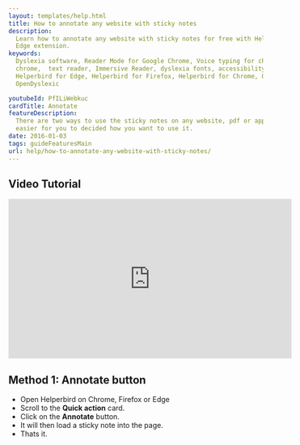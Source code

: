 ```yaml
---
layout: templates/help.html
title: How to annotate any website with sticky notes
description:
  Learn how to annotate any website with sticky notes for free with Helperbird on Chrome, Firefox,
  Edge extension.
keywords:
  Dyslexia software, Reader Mode for Google Chrome, Voice typing for chrome, Text to speech for
  chrome,  text reader, Immersive Reader, dyslexia fonts, accessibility software, dyslexia software,
  Helperbird for Edge, Helperbird for Firefox, Helperbird for Chrome, Opendyslexic for Chrome,
  OpenDyslexic

youtubeId: PfILiWebkuc
cardTitle: Annotate
featureDescription:
  There are two ways to use the sticky notes on any website, pdf or app in Helperbird. Making it
  easier for you to decided how you want to use it.
date: 2016-01-03
tags: guideFeaturesMain
url: help/how-to-annotate-any-website-with-sticky-notes/
---
```


## Video Tutorial

<iframe width="560" height="315" src="https://www.youtube-nocookie.com/embed/jX3vbq5GD5k" title="YouTube video player" frameborder="0" allow="accelerometer; autoplay; clipboard-write; encrypted-media; gyroscope; picture-in-picture" allowfullscreen></iframe>

## Method 1: Annotate button

- Open Helperbird on Chrome, Firefox or Edge
- Scroll to the **Quick action** card.
- Click on the **Annotate** button.
- It will then load a sticky note into the page.
- Thats it.
